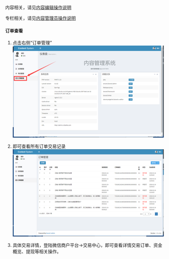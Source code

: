内容相关，请见[内容编辑操作说明](https://github.com/cnbattle/doc/blob/master/repository-1/%E5%86%85%E5%AE%B9%E7%BC%96%E8%BE%91%E6%93%8D%E4%BD%9C%E8%AF%B4%E6%98%8E.md)

专栏相关，请见[内容管理员操作说明](https://github.com/cnbattle/doc/blob/master/repository-1/%E5%86%85%E5%AE%B9%E7%AE%A1%E7%90%86%E5%91%98%E6%93%8D%E4%BD%9C%E8%AF%B4%E6%98%8E.md)

#### 订单查看

1. 点击右侧“订单管理”
 ![](https://raw.githubusercontent.com/cnbattle/doc/master/repository-1/image/11.png)
 
 1. 即可查看所有订单交易记录
 ![](https://raw.githubusercontent.com/cnbattle/doc/master/repository-1/image/12.png)
 
 1. 具体交易详情，登陆微信商户平台->交易中心，即可查看详情交易订单、资金概览、提现等相关操作。